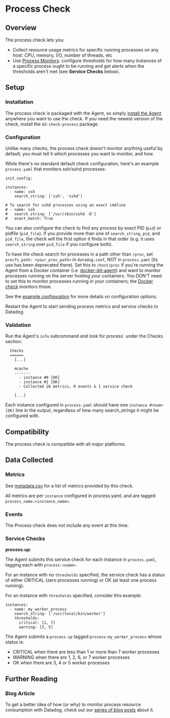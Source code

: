 # Process Check

## Overview

The process check lets you:

* Collect resource usage metrics for specific running processes on any host: CPU, memory, I/O, number of threads, etc
* Use [Process Monitors](http://docs.datadoghq.com/monitoring/#process): configure thresholds for how many instances of a specific process ought to be running and get alerts when the thresholds aren't met (see **Service Checks** below).

## Setup
### Installation

The process check is packaged with the Agent, so simply [install the Agent](https://app.datadoghq.com/account/settings#agent) anywhere you want to use the check. If you need the newest version of the check, install the `dd-check-process` package.

### Configuration

Unlike many checks, the process check doesn't monitor anything useful by default; you must tell it which processes you want to monitor, and how.

While there's no standard default check configuration, here's an example `process.yaml` that monitors ssh/sshd processes:

```
init_config:

instances:
  - name: ssh
    search_string: ['ssh', 'sshd']

# To search for sshd processes using an exact cmdline
# - name: ssh
#   search_string: ['/usr/sbin/sshd -D']
#   exact_match: True
```

You can also configure the check to find any process by exact PID (`pid`) or pidfile (`pid_file`). If you provide more than one of `search_string`, `pid`, and `pid_file`, the check will the first option it finds in that order (e.g. it uses `search_string` over `pid_file` if you configure both).

To have the check search for processes in a path other than `/proc`, set `procfs_path: <your_proc_path>` in `datadog.conf`, NOT in `process.yaml` (its use has been deprecated there). Set this to `/host/proc` if you're running the Agent from a Docker container (i.e. [docker-dd-agent](https://github.com/DataDog/docker-dd-agent)) and want to monitor processes running on the server hosting your containers. You DON'T need to set this to monitor processes running _in_ your containers; the [Docker check](https://github.com/DataDog/integrations-core/tree/master/docker_daemon) monitors those.

See the [example configuration](https://github.com/DataDog/integrations-core/blob/master/process/conf.yaml.example) for more details on configuration options.

Restart the Agent to start sending process metrics and service checks to Datadog.

### Validation

Run the Agent's `info` subcommand and look for process` under the Checks section:

```
  Checks
  ======
    [...]

    mcache
    -------
      - instance #0 [OK]
      - instance #1 [OK]
      - Collected 26 metrics, 0 events & 1 service check

    [...]
```

Each instance configured in `process.yaml` should have one `instance #<num> [OK]` line in the output, regardless of how many search_strings it might be configured with.

## Compatibility

The process check is compatible with all major platforms.

## Data Collected
### Metrics
See [metadata.csv](https://github.com/DataDog/integrations-core/blob/master/process/metadata.csv) for a list of metrics provided by this check.

All metrics are per `instance` configured in process.yaml, and are tagged `process_name:<instance_name>`.

### Events
The Process check does not include any event at this time.

### Service Checks
**process.up**:

The Agent submits this service check for each instance in `process.yaml`, tagging each with `process:<name>`.

For an instance with no `thresholds` specified, the service check has a status of either CRITICAL (zero processes running) or OK (at least one process running).

For an instance with `thresholds` specified, consider this example:

```
instances:
  - name: my_worker_process
    search_string: ['/usr/local/bin/worker']
    thresholds:
      critical: [1, 7]
      warning: [3, 5]
```

The Agent submits a `process.up` tagged `process:my_worker_process` whose status is:

- CRITICAL when there are less than 1 or more than 7 worker processes
- WARNING when there are 1, 2, 6, or 7 worker processes
- OK when there are 3, 4 or 5 worker processes

## Further Reading
### Blog Article
To get a better idea of how (or why) to monitor process resource consumption with Datadog, check out our [series of blog posts](https://www.datadoghq.com/blog/process-check-monitoring/) about it.
